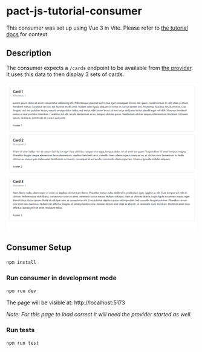 # pact-js-tutorial-consumer

This consumer was set up using Vue 3 in Vite. Please refer to [the tutorial docs](https://github.com/aureyia/pact-js-tutorial) for context.

## Description
The consumer expects a `/cards` endpoint to be available from [the provider](https://github.com/aureyia/pact-js-tutorial-provider). It uses this data to then display 3 sets of cards.

![Image showing 3 cards elements filled with dummy text](docs/cards-view.png)

## Consumer Setup

```sh
npm install
```

### Run consumer in development mode

```sh
npm run dev
```

The page will be visible at: http://localhost:5173

_Note: For this page to load correct it will need the provider started as well._

### Run tests
```sh
npm run test
```
